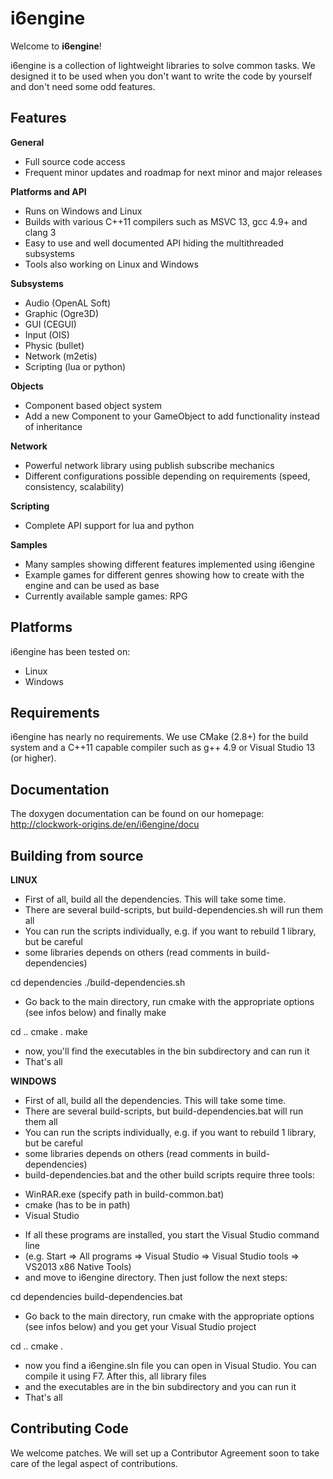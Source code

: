 
# i6engine #

Welcome to **i6engine**!

i6engine is a collection of lightweight libraries to solve common tasks. We designed it to be used when you don't want to write the code by yourself and don't need some odd features.

## Features ##
 
**General**

 * Full source code access
 * Frequent minor updates and roadmap for next minor and major releases

**Platforms and API**

 * Runs on Windows and Linux
 * Builds with various C++11 compilers such as MSVC 13, gcc 4.9+ and clang 3
 * Easy to use and well documented API hiding the multithreaded subsystems
 * Tools also working on Linux and Windows

**Subsystems**

 * Audio (OpenAL Soft)
 * Graphic (Ogre3D)
 * GUI (CEGUI)
 * Input (OIS)
 * Physic (bullet)
 * Network (m2etis)
 * Scripting (lua or python)

**Objects**

 * Component based object system
 * Add a new Component to your GameObject to add functionality instead of inheritance

**Network**

 * Powerful network library using publish subscribe mechanics
 * Different configurations possible depending on requirements (speed, consistency, scalability)

**Scripting**

 * Complete API support for lua and python

**Samples**

 * Many samples showing different features implemented using i6engine
 * Example games for different genres showing how to create with the engine and can be used as base
 * Currently available sample games: RPG

## Platforms ##

i6engine has been tested on:

 * Linux
 * Windows

## Requirements ##

i6engine has nearly no requirements. We use CMake (2.8+) for the build system and a C++11 capable compiler such as g++ 4.9 or Visual Studio 13 (or higher).

## Documentation ##

The doxygen documentation can be found on our homepage: http://clockwork-origins.de/en/i6engine/docu

## Building from source ##

**LINUX**

 * First of all, build all the dependencies. This will take some time.
 * There are several build-scripts, but build-dependencies.sh will run them all
 * You can run the scripts individually, e.g. if you want to rebuild 1 library, but be careful
 * some libraries depends on others (read comments in build-dependencies)

cd dependencies
./build-dependencies.sh

 * Go back to the main directory, run cmake with the appropriate options (see infos below) and finally make

cd ..
cmake .
make

 * now, you'll find the executables in the bin subdirectory and can run it
 * That's all

**WINDOWS**

 * First of all, build all the dependencies. This will take some time.
 * There are several build-scripts, but build-dependencies.bat will run them all
 * You can run the scripts individually, e.g. if you want to rebuild 1 library, but be careful
 * some libraries depends on others (read comments in build-dependencies)
 * build-dependencies.bat and the other build scripts require three tools:
	
 - WinRAR.exe (specify path in build-common.bat)
 - cmake (has to be in path)
 - Visual Studio
		
 * If all these programs are installed, you start the Visual Studio command line
 * (e.g. Start => All programs => Visual Studio => Visual Studio tools => VS2013 x86 Native Tools)
 * and move to i6engine directory. Then just follow the next steps:

cd dependencies
build-dependencies.bat

 * Go back to the main directory, run cmake with the appropriate options (see infos below) and you get your Visual Studio project

cd ..
cmake .

 * now you find a i6engine.sln file you can open in Visual Studio. You can compile it using F7. After this, all library files
 * and the executables are in the bin subdirectory and you can run it
 * That's all

## Contributing Code ##

We welcome patches. We will set up a Contributor Agreement soon to take care of the legal aspect of contributions.
